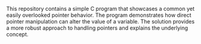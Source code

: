 This repository contains a simple C program that showcases a common yet easily overlooked pointer behavior.  The program demonstrates how direct pointer manipulation can alter the value of a variable.  The solution provides a more robust approach to handling pointers and explains the underlying concept.